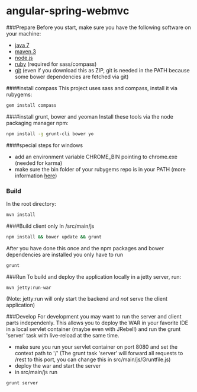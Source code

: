 angular-spring-webmvc
=====================

###Prepare
Before you start, make sure you have the following software on your machine:
 - [java 7](http://www.oracle.com/technetwork/java/javase/downloads/jdk7-downloads-1880260.html)
 - [maven 3](http://maven.apache.org/download.cgi)
 - [node.js](http://nodejs.org/download/)
 - [ruby](http://www.ruby-lang.org/en/downloads/) (required for sass/compass)
 - [git](http://git-scm.com/downloads) (even if you download this as ZIP, git is needed in the PATH because some bower dependencies are fetched via git)

####install compass
This project uses sass and compass, install it via rubygems:

```bash 
gem install compass
```

####install grunt, bower and yeoman
Install these tools via the node packaging manager npm:

```bash 
npm install -g grunt-cli bower yo
```

####special steps for windows
- add an environment variable CHROME_BIN pointing to chrome.exe (needed for karma)
- make sure the bin folder of your rubygems repo is in your PATH (more information [here](http://docs.rubygems.org/read/chapter/3))

### Build
In the root directory: 

```bash 
mvn install
```

####Build client only
In /src/main/js

```bash 
npm install && bower update && grunt
```

After you have done this once and the npm packages and bower dependencies are installed you only have to run 

```bash 
grunt
```

###Run
To build and deploy the application locally in a jetty server, run:

```bash 
mvn jetty:run-war
```
(Note: jetty:run will only start the backend and *not* serve the client application)


###Develop
For development you may want to run the server and client parts independenly. This allows you to deploy the WAR in your favorite IDE in a local servlet container (maybe even with JRebel!) and run the grunt 'server' task with live-reload at the same time.

- make sure you run your servlet container on port 8080 and set the context path to '/' (The grunt task 'server' will forward all requests to /rest to this port, you can change this in src/main/js/Gruntfile.js) 
- deploy the war and start the server
- in src/main/js run
```bash 
grunt server
```





